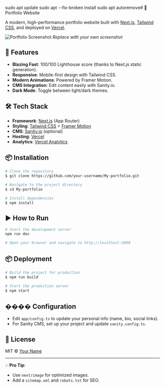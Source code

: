 sudo apt update
sudo apt --fix-broken install
sudo apt autoremove# 🌟 Portfolio Website

A modern, high-performance portfolio website built with [Next.js](https://nextjs.org/), [Tailwind CSS](https://tailwindcss.com/), and deployed on [Vercel](https://vercel.com).  

![Portfolio Screenshot](./public/screenshot.png) *Replace with your own screenshot*

## 🚀 Features
- **Blazing Fast**: 100/100 Lighthouse score (thanks to Next.js static generation).  
- **Responsive**: Mobile-first design with Tailwind CSS.  
- **Modern Animations**: Powered by Framer Motion.  
- **CMS Integration**: Edit content easily with Sanity.io.  
- **Dark Mode**: Toggle between light/dark themes.  

## 🛠 Tech Stack
- **Framework**: [Next.js](https://nextjs.org/) (App Router)  
- **Styling**: [Tailwind CSS](https://tailwindcss.com/) + [Framer Motion](https://www.framer.com/motion/)  
- **CMS**: [Sanity.io](https://www.sanity.io/) (optional)  
- **Hosting**: [Vercel](https://vercel.com)  
- **Analytics**: [Vercel Analytics](https://vercel.com/analytics)  

## 📦 Installation

```bash
# Clone the repository
$ git clone https://github.com/your-username/My-portfolio.git

# Navigate to the project directory
$ cd My-portfolio

# Install dependencies
$ npm install
```

## ▶️ How to Run

```bash
# Start the development server
npm run dev

# Open your browser and navigate to http://localhost:3000
```

## 📦 Deployment

```bash
# Build the project for production
$ npm run build

# Start the production server
$ npm start
```

## ���� Configuration
- Edit `app/config.ts` to update your personal info (name, bio, social links).  
- For Sanity CMS, set up your project and update `sanity.config.ts`.  

## 📝 License
MIT © [Your Name](https://your-portfolio-url.com)  

---

💡 **Pro Tip**:  
- Use `next/image` for optimized images.  
- Add a `sitemap.xml` and `robots.txt` for SEO.
